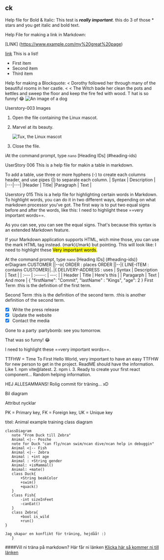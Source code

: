 ## ck
Help file for Bold & Italic:
This test is ***really important***. this do 3 of those * stars and you get italic and bold text.

Help File for making a link in Markdown:

[LINK]
(https://www.example.com/my%20great%20page)

<a href="https://www.example.com/my great page">link</a>
This is a list!
- First item
- Second item
- Third item

Help for making a Blockquote:
< Dorothy followed her through many of the beautiful rooms in her castle.
<
< The Witch bade her clean the pots and kettles and sweep the floor and keep the fire fed with wood.
T
hat is so funny! :joy:
![An image of a dog](https://i.sstatic.net/Id207.png)


Userstory-003
Images
1. Open the file containing the Linux mascot.
2. Marvel at its beauty.

    ![Tux, the Linux mascot](/assets/images/tux.png)

3. Close the file.

iAt the command prompt, type `nano`
[Heading IDs] (#heading-ids)

UserStory 006
This is a help file for makin a table in markdown.

To add a table, use three or more hyphens (-) to create each columns header, and use pipes (|) to separate each column.
| Syntax | Description |
|---|---|
|Header | Title|
|Paragraph | Text |

Userstory 015
This is a help file for highlighting certain words in Markdown.
To highlight words, you can do it in two different ways, depending on what markdown processor you've got.
The first way is to put two equal signs before and after the words, like this:
I need to highlight these ==very important words==.

As you can see, you can see the equal signs. That's because this syntax is an extended Markdown feature.

If your Markdown application supports HTML, wich mine those, you can use the mark HTML tag instead. (mark)(/mark) but pointing.
This will look like:
I need to highlight these <mark>Very important words</mark>.

At the command prompt, type `nano`
[Heading IDs] (#heading-ids)}
erDiagram
CUSTOMER ||--o{ ORDER : places
ORDER ||--|{ LINE-ITEM : contains
CUSTOMER}|..|{ DELIVERY-ADDRESS : uses
| Syntax     | Description | Text        |
| :---       | :-----:     |     ---:    |
| Header     | Title       | Here's this |
| Paragarph  | Text        | And more    |
{
"firstName": "Commit",
"lastName" : "Kings",
"age": 2
}
First Term
:this is the definition of the first term.

Second Term
:this is the definition of the second term.
:this is another definition of the second term.

- [X] Write the press release
- [X] Update the website
- [X] Contact the media

Gone to a party :partybomb: see you tomorrow.

That was so funny! :joy:

I need to highlight these ==very important words==.

TTFHW = Time To First Hello World, very important to have an easy TTFHW for new person to get in the project. ReadME should have the information. 
Like 1. npm vite@latest. 
2. npm i. 
3. Ready to create your first react component...
Random helping information.

HEJ ALLESAMMANS! Rolig commit för träning... xD

Bil diagram

  Attribut nycklar

   PK = Primary key,
   FK = Foreign key,
   UK = Unique key

titel: Animal  example training class diagram
```marmeid
classDiagram
   note "From Duck till Zebra"
   Animal <|-- Posche
   note for Duck "can fly/ncan swim/ncan dive/ncan help in debuggin"
   Animal <|-- Fish
   Animal <|-- Zebra
   Animal : +int age
   Animal : +String gender
   Animal: +isMammal()
   Animal: +mate()
   class Duck{
       +String beakColor
       +swim()
       +quack()
   }
   class Fish{
       -int sizeInFeet
       -canEat()
   }
   class Zebra{
       +bool is_wild
       +run()
}

Jag skapar en konflikt för träning, hejdåå! :)
   }
```
####Vill ni träna på markdown? 
Här får ni länken [Klicka här så kommer ni till länken ](https://www.markdowntutorial.com/)

